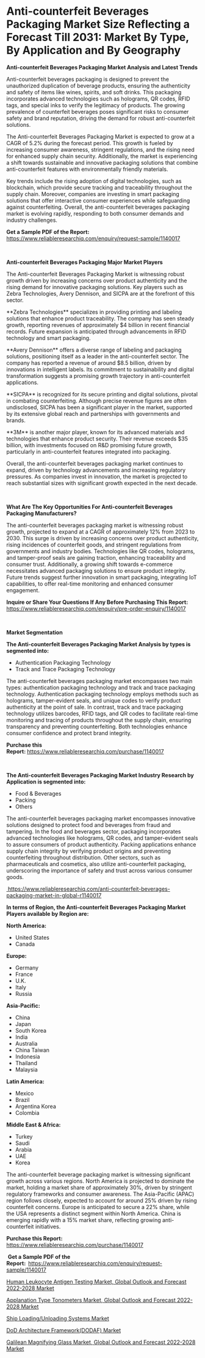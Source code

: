 <p><h1>Anti-counterfeit Beverages Packaging Market Size Reflecting a Forecast Till 2031: Market By Type, By Application and By Geography</h1></p><p><strong>Anti-counterfeit Beverages Packaging Market Analysis and Latest Trends</strong></p>
<p><p>Anti-counterfeit beverages packaging is designed to prevent the unauthorized duplication of beverage products, ensuring the authenticity and safety of items like wines, spirits, and soft drinks. This packaging incorporates advanced technologies such as holograms, QR codes, RFID tags, and special inks to verify the legitimacy of products. The growing prevalence of counterfeit beverages poses significant risks to consumer safety and brand reputation, driving the demand for robust anti-counterfeit solutions.</p><p>The Anti-counterfeit Beverages Packaging Market is expected to grow at a CAGR of 5.2% during the forecast period. This growth is fueled by increasing consumer awareness, stringent regulations, and the rising need for enhanced supply chain security. Additionally, the market is experiencing a shift towards sustainable and innovative packaging solutions that combine anti-counterfeit features with environmentally friendly materials.</p><p>Key trends include the rising adoption of digital technologies, such as blockchain, which provide secure tracking and traceability throughout the supply chain. Moreover, companies are investing in smart packaging solutions that offer interactive consumer experiences while safeguarding against counterfeiting. Overall, the anti-counterfeit beverages packaging market is evolving rapidly, responding to both consumer demands and industry challenges.</p></p>
<p><strong>Get a Sample PDF of the Report:&nbsp;</strong> <a href="https://www.reliableresearchiq.com/enquiry/request-sample/1140017?utm_campaign=100&utm_medium=2&utm_source=Github&utm_content=ia&utm_term=14102024&utm_id=anti-counterfeit-beverages-packaging">https://www.reliableresearchiq.com/enquiry/request-sample/1140017</a></p>
<p>&nbsp;</p>
<p><strong>Anti-counterfeit Beverages Packaging Major Market Players</strong></p>
<p><p>The Anti-counterfeit Beverages Packaging Market is witnessing robust growth driven by increasing concerns over product authenticity and the rising demand for innovative packaging solutions. Key players such as Zebra Technologies, Avery Dennison, and SICPA are at the forefront of this sector.</p><p>**Zebra Technologies** specializes in providing printing and labeling solutions that enhance product traceability. The company has seen steady growth, reporting revenues of approximately $4 billion in recent financial records. Future expansion is anticipated through advancements in RFID technology and smart packaging.</p><p>**Avery Dennison** offers a diverse range of labeling and packaging solutions, positioning itself as a leader in the anti-counterfeit sector. The company has reported a revenue of around $8.5 billion, driven by innovations in intelligent labels. Its commitment to sustainability and digital transformation suggests a promising growth trajectory in anti-counterfeit applications.</p><p>**SICPA** is recognized for its secure printing and digital solutions, pivotal in combating counterfeiting. Although precise revenue figures are often undisclosed, SICPA has been a significant player in the market, supported by its extensive global reach and partnerships with governments and brands.</p><p>**3M** is another major player, known for its advanced materials and technologies that enhance product security. Their revenue exceeds $35 billion, with investments focused on R&D promising future growth, particularly in anti-counterfeit features integrated into packaging.</p><p>Overall, the anti-counterfeit beverages packaging market continues to expand, driven by technology advancements and increasing regulatory pressures. As companies invest in innovation, the market is projected to reach substantial sizes with significant growth expected in the next decade.</p></p>
<p>&nbsp;</p>
<p><strong>What Are The Key Opportunities For Anti-counterfeit Beverages Packaging Manufacturers?</strong></p>
<p><p>The anti-counterfeit beverages packaging market is witnessing robust growth, projected to expand at a CAGR of approximately 12% from 2023 to 2030. This surge is driven by increasing concerns over product authenticity, rising incidences of counterfeit goods, and stringent regulations from governments and industry bodies. Technologies like QR codes, holograms, and tamper-proof seals are gaining traction, enhancing traceability and consumer trust. Additionally, a growing shift towards e-commerce necessitates advanced packaging solutions to ensure product integrity. Future trends suggest further innovation in smart packaging, integrating IoT capabilities, to offer real-time monitoring and enhanced consumer engagement.</p></p>
<p><strong>Inquire or Share Your Questions If Any Before Purchasing This Report:</strong> <a href="https://www.reliableresearchiq.com/enquiry/pre-order-enquiry/1140017?utm_campaign=100&utm_medium=2&utm_source=Github&utm_content=ia&utm_term=14102024&utm_id=anti-counterfeit-beverages-packaging">https://www.reliableresearchiq.com/enquiry/pre-order-enquiry/1140017</a></p>
<p>&nbsp;</p>
<p><strong>Market Segmentation</strong></p>
<p><strong>The Anti-counterfeit Beverages Packaging Market Analysis by types is segmented into:</strong></p>
<p><ul><li>Authentication Packaging Technology</li><li>Track and Trace Packaging Technology</li></ul></p>
<p><p>The anti-counterfeit beverages packaging market encompasses two main types: authentication packaging technology and track and trace packaging technology. Authentication packaging technology employs methods such as holograms, tamper-evident seals, and unique codes to verify product authenticity at the point of sale. In contrast, track and trace packaging technology utilizes barcodes, RFID tags, and QR codes to facilitate real-time monitoring and tracing of products throughout the supply chain, ensuring transparency and preventing counterfeiting. Both technologies enhance consumer confidence and protect brand integrity.</p></p>
<p><strong>Purchase this Report:&nbsp;</strong><a href="https://www.reliableresearchiq.com/purchase/1140017?utm_campaign=100&utm_medium=2&utm_source=Github&utm_content=ia&utm_term=14102024&utm_id=anti-counterfeit-beverages-packaging">https://www.reliableresearchiq.com/purchase/1140017</a></p>
<p>&nbsp;</p>
<p><strong>The Anti-counterfeit Beverages Packaging Market Industry Research by Application is segmented into:</strong></p>
<p><ul><li>Food & Beverages</li><li>Packing</li><li>Others</li></ul></p>
<p><p>The anti-counterfeit beverages packaging market encompasses innovative solutions designed to protect food and beverages from fraud and tampering. In the food and beverages sector, packaging incorporates advanced technologies like holograms, QR codes, and tamper-evident seals to assure consumers of product authenticity. Packing applications enhance supply chain integrity by verifying product origins and preventing counterfeiting throughout distribution. Other sectors, such as pharmaceuticals and cosmetics, also utilize anti-counterfeit packaging, underscoring the importance of safety and trust across various consumer goods.</p></p>
<p><a href="https://www.reliableresearchiq.com/anti-counterfeit-beverages-packaging-market-in-global-r1140017?utm_campaign=100&utm_medium=2&utm_source=Github&utm_content=ia&utm_term=14102024&utm_id=anti-counterfeit-beverages-packaging">&nbsp;https://www.reliableresearchiq.com/anti-counterfeit-beverages-packaging-market-in-global-r1140017</a></p>
<p><strong>In terms of Region, the Anti-counterfeit Beverages Packaging Market Players available by Region are:</strong></p>
<p>
    <p> <strong> North America: </strong>
        <ul>
            <li>United States</li>
            <li>Canada</li>
        </ul>
        </p> 
    <p> <strong> Europe: </strong>
        <ul>
            <li>Germany</li>
            <li>France</li>
            <li>U.K.</li>
            <li>Italy</li>
            <li>Russia</li>
        </ul>
        </p> 
    <p> <strong> Asia-Pacific: </strong>
        <ul>
            <li>China</li>
            <li>Japan</li>
            <li>South Korea</li>
            <li>India</li>
            <li>Australia</li>
            <li>China Taiwan</li>
            <li>Indonesia</li>
            <li>Thailand</li>
            <li>Malaysia</li>
        </ul>
        </p> 
    <p> <strong> Latin America: </strong>
        <ul>
            <li>Mexico</li>
            <li>Brazil</li>
            <li>Argentina Korea</li>
            <li>Colombia</li>
        </ul>
        </p> 
    <p> <strong> Middle East & Africa: </strong>
        <ul>
            <li>Turkey</li>
            <li>Saudi</li>
            <li>Arabia</li>
            <li>UAE</li>
            <li>Korea</li>
        </ul>
    </p>
    </p>
<p><p>The anti-counterfeit beverage packaging market is witnessing significant growth across various regions. North America is projected to dominate the market, holding a market share of approximately 30%, driven by stringent regulatory frameworks and consumer awareness. The Asia-Pacific (APAC) region follows closely, expected to account for around 25% driven by rising counterfeit concerns. Europe is anticipated to secure a 22% share, while the USA represents a distinct segment within North America. China is emerging rapidly with a 15% market share, reflecting growing anti-counterfeit initiatives.</p></p>
<p><strong>Purchase this Report: </strong><a href="https://www.reliableresearchiq.com/purchase/1140017?utm_campaign=100&utm_medium=2&utm_source=Github&utm_content=ia&utm_term=14102024&utm_id=anti-counterfeit-beverages-packaging">https://www.reliableresearchiq.com/purchase/1140017</a></p>
<p>&nbsp;<strong>Get a Sample PDF of the Report:&nbsp;&nbsp;</strong><a href="https://www.reliableresearchiq.com/enquiry/request-sample/1140017?utm_campaign=100&utm_medium=2&utm_source=Github&utm_content=ia&utm_term=14102024&utm_id=anti-counterfeit-beverages-packaging">https://www.reliableresearchiq.com/enquiry/request-sample/1140017</a></p>
<p><strong></strong></p>
<p><p><a href="https://www.linkedin.com/pulse/mapping-human-leukocyte-antigen-testing-market-global-outlook-afphf?trk=public_post_embed_feed-article-content&utm_campaign=100&utm_medium=2&utm_source=Github&utm_content=ia&utm_term=14102024&utm_id=anti-counterfeit-beverages-packaging">Human Leukocyte Antigen Testing Market, Global Outlook and Forecast 2022-2028 Market</a></p><p><a href="https://www.linkedin.com/pulse/applanation-type-tonometers-market-global-outlook-forecast-2022-2028-cs2of?trk=public_post_embed_feed-article-content&utm_campaign=100&utm_medium=2&utm_source=Github&utm_content=ia&utm_term=14102024&utm_id=anti-counterfeit-beverages-packaging">Applanation Type Tonometers Market, Global Outlook and Forecast 2022-2028 Market</a></p><p><a href="https://github.com/jerridoxdemase/Market-Research-Report-List-1/blob/main/ship-loadingunloading-systems-market.md?utm_campaign=100&utm_medium=2&utm_source=Github&utm_content=ia&utm_term=14102024&utm_id=anti-counterfeit-beverages-packaging">Ship Loading/Unloading Systems Market</a></p><p><a href="https://github.com/nifongekclosebn1/Market-Research-Report-List-1/blob/main/dod-architecture-frameworkdodaf-market.md?utm_campaign=100&utm_medium=2&utm_source=Github&utm_content=ia&utm_term=14102024&utm_id=anti-counterfeit-beverages-packaging">DoD Architecture Framework(DODAF) Market</a></p><p><a href="https://www.linkedin.com/pulse/galilean-magnifying-glass-market-global-outlook-forecast-2022-2028-ztvcf?trk=public_post_embed_feed-article-content&utm_campaign=100&utm_medium=2&utm_source=Github&utm_content=ia&utm_term=14102024&utm_id=anti-counterfeit-beverages-packaging">Galilean Magnifying Glass Market, Global Outlook and Forecast 2022-2028 Market</a></p></p>